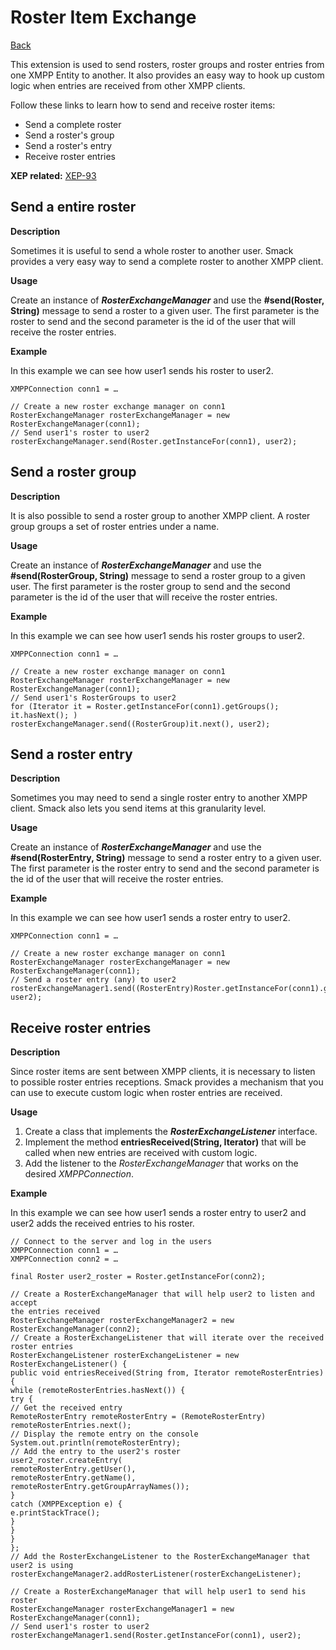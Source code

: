 Roster Item Exchange
====================

[Back](index.md)

This extension is used to send rosters, roster groups and roster entries from
one XMPP Entity to another. It also provides an easy way to hook up custom
logic when entries are received from other XMPP clients.

Follow these links to learn how to send and receive roster items:

  * Send a complete roster
  * Send a roster's group
  * Send a roster's entry
  * Receive roster entries

**XEP related:** [XEP-93](http://www.xmpp.org/extensions/xep-0093.html)

Send a entire roster
-------------------

**Description**

Sometimes it is useful to send a whole roster to another user. Smack provides
a very easy way to send a complete roster to another XMPP client.

**Usage**

Create an instance of _**RosterExchangeManager**_ and use the **#send(Roster,
String)** message to send a roster to a given user. The first parameter is the
roster to send and the second parameter is the id of the user that will
receive the roster entries.

**Example**

In this example we can see how user1 sends his roster to user2.

```
XMPPConnection conn1 = …

// Create a new roster exchange manager on conn1
RosterExchangeManager rosterExchangeManager = new RosterExchangeManager(conn1);
// Send user1's roster to user2
rosterExchangeManager.send(Roster.getInstanceFor(conn1), user2);
```

Send a roster group
-------------------

**Description**

It is also possible to send a roster group to another XMPP client. A roster
group groups a set of roster entries under a name.

**Usage**

Create an instance of _**RosterExchangeManager**_ and use the
**#send(RosterGroup, String)** message to send a roster group to a given user.
The first parameter is the roster group to send and the second parameter is
the id of the user that will receive the roster entries.

**Example**

In this example we can see how user1 sends his roster groups to user2.

```
XMPPConnection conn1 = …

// Create a new roster exchange manager on conn1
RosterExchangeManager rosterExchangeManager = new RosterExchangeManager(conn1);
// Send user1's RosterGroups to user2
for (Iterator it = Roster.getInstanceFor(conn1).getGroups(); it.hasNext(); )
rosterExchangeManager.send((RosterGroup)it.next(), user2);
```

Send a roster entry
-------------------

**Description**

Sometimes you may need to send a single roster entry to another XMPP client.
Smack also lets you send items at this granularity level.

**Usage**

Create an instance of _**RosterExchangeManager**_ and use the
**#send(RosterEntry, String)** message to send a roster entry to a given user.
The first parameter is the roster entry to send and the second parameter is
the id of the user that will receive the roster entries.

**Example**

In this example we can see how user1 sends a roster entry to user2.

```
XMPPConnection conn1 = …

// Create a new roster exchange manager on conn1
RosterExchangeManager rosterExchangeManager = new RosterExchangeManager(conn1);
// Send a roster entry (any) to user2
rosterExchangeManager1.send((RosterEntry)Roster.getInstanceFor(conn1).getEntries().next(), user2);
```

Receive roster entries
----------------------

**Description**

Since roster items are sent between XMPP clients, it is necessary to listen to
possible roster entries receptions. Smack provides a mechanism that you can
use to execute custom logic when roster entries are received.

**Usage**

  1. Create a class that implements the _**RosterExchangeListener**_ interface.
  2. Implement the method **entriesReceived(String, Iterator)** that will be called when new entries are received with custom logic.
  3. Add the listener to the _RosterExchangeManager_ that works on the desired _XMPPConnection_.

**Example**

In this example we can see how user1 sends a roster entry to user2 and user2
adds the received entries to his roster.

```
// Connect to the server and log in the users
XMPPConnection conn1 = …
XMPPConnection conn2 = …

final Roster user2_roster = Roster.getInstanceFor(conn2);

// Create a RosterExchangeManager that will help user2 to listen and accept
the entries received
RosterExchangeManager rosterExchangeManager2 = new RosterExchangeManager(conn2);
// Create a RosterExchangeListener that will iterate over the received roster entries
RosterExchangeListener rosterExchangeListener = new RosterExchangeListener() {
public void entriesReceived(String from, Iterator remoteRosterEntries) {
while (remoteRosterEntries.hasNext()) {
try {
// Get the received entry
RemoteRosterEntry remoteRosterEntry = (RemoteRosterEntry) remoteRosterEntries.next();
// Display the remote entry on the console
System.out.println(remoteRosterEntry);
// Add the entry to the user2's roster
user2_roster.createEntry(
remoteRosterEntry.getUser(),
remoteRosterEntry.getName(),
remoteRosterEntry.getGroupArrayNames());
}
catch (XMPPException e) {
e.printStackTrace();
}
}
}
};
// Add the RosterExchangeListener to the RosterExchangeManager that user2 is using
rosterExchangeManager2.addRosterListener(rosterExchangeListener);

// Create a RosterExchangeManager that will help user1 to send his roster
RosterExchangeManager rosterExchangeManager1 = new RosterExchangeManager(conn1);
// Send user1's roster to user2
rosterExchangeManager1.send(Roster.getInstanceFor(conn1), user2);
```
